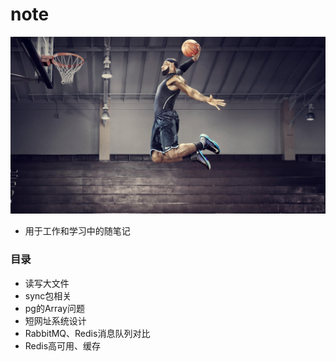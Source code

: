 # note

![image](https://github.com/li-zeyuan/note/blob/master/test.jpg)

- 用于工作和学习中的随笔记
### 目录
- 读写大文件
- sync包相关
- pg的Array问题
- 短网址系统设计
- RabbitMQ、Redis消息队列对比
- Redis高可用、缓存